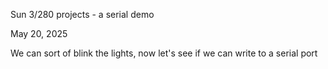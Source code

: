 Sun 3/280 projects - a serial demo

May 20, 2025

We can sort of blink the lights, now let's see if
 we can write to a serial port
